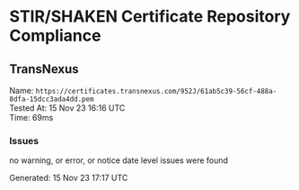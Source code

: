 # STIR/SHAKEN Certificate Repository Compliance

## TransNexus

Name: `https://certificates.transnexus.com/952J/61ab5c39-56cf-488a-8dfa-15dcc3ada4dd.pem`\
Tested At: 15 Nov 23 16:16 UTC\
Time: 69ms

### Issues

no warning, or error, or notice date level issues were found

Generated: 15 Nov 23 17:17 UTC